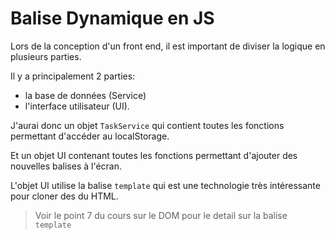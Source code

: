 # Balise Dynamique en JS

Lors de la conception d'un front end, il est important de diviser la logique en plusieurs parties.

Il y a principalement 2 parties:
- la base de données (Service)
- l'interface utilisateur (UI).

J'aurai donc un objet `TaskService` qui contient toutes les fonctions permettant d'accéder au localStorage. 

Et un objet UI contenant toutes les fonctions permettant d'ajouter des nouvelles balises à l'écran. 

L'objet UI utilise la balise `template` qui est une technologie très intéressante pour cloner des du HTML. 

> Voir le point 7 du cours sur le DOM pour le detail sur la balise `template`

